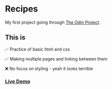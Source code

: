 # Recipes

My first project going through [The Odin Project](www.theodinproject.com). 

## This is
✅ Practice of basic html and css

✅ Making multiple pages and linking between them

❌ No focus on styling - yeah it looks terrible

### [Live Demo](https://alexander-eriksson-dev.github.io/odin-recipes/)
